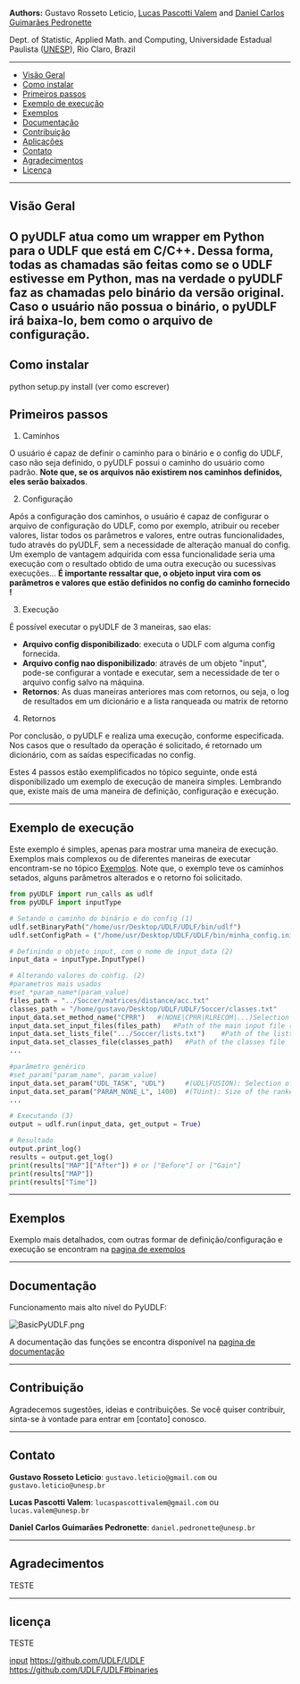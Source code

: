 **Authors:** Gustavo Rosseto Leticio, [Lucas Pascotti Valem](http://www.lucasvalem.com) and [Daniel Carlos Guimarães Pedronette](http://www.ic.unicamp.br/~dcarlos/)

Dept. of Statistic, Applied Math. and Computing, Universidade Estadual Paulista ([UNESP](http://www.rc.unesp.br/)), Rio Claro, Brazil

----------------------
* [Visão Geral](#visão-geral)
* [Como instalar](#como-instalar)
* [Primeiros passos](#primeiros-passos)
* [Exemplo de execução](#exemplo-de-execução)
* [Exemplos](#exemplos)
* [Documentação](#documentação)
* [Contribuição](#contribuição)
* [Aplicações](#Aplicações)
* [Contato](#contato)
* [Agradecimentos](#agradecimentos)
* [Licença](#Licença)
----------------------
## Visão Geral
O <strong>pyUDLF</strong> atua como um wrapper em Python para o UDLF que está em C/C++.
Dessa forma, todas as chamadas são feitas como se o UDLF estivesse em Python, mas na verdade o pyUDLF faz as chamadas pelo binário da versão original. Caso o usuário não possua o binário, o pyUDLF irá baixa-lo, bem como o arquivo de configuração.
----------------------
## Como instalar
python setup.py install (ver como escrever)

## Primeiros passos
1) Caminhos

O usuário é capaz de definir o caminho para o binário e o config do UDLF, caso não seja definido, o pyUDLF possui o caminho do usuário como padrão. **Note que, se os arquivos não existirem nos caminhos definidos, eles serão baixados**.

2) Configuração

Após a configuração dos caminhos, o usuário é capaz de configurar o arquivo de configuração do UDLF, como por exemplo, atribuir ou receber valores, listar todos os parâmetros e valores, entre outras funcionalidades, tudo através do pyUDLF, sem a necessidade de alteração manual do config. Um exemplo de vantagem adquirida com essa funcionalidade seria uma execução com o resultado obtido de uma outra execução ou sucessivas execuções...
**É importante ressaltar que, o objeto input vira com os parâmetros e valores que estão definidos no config do caminho fornecido !** 

3) Execução

É possível executar o pyUDLF de 3 maneiras, sao elas:

+ **Arquivo config disponibilizado**: executa o UDLF com alguma config fornecida.
+ **Arquivo config nao disponibilizado**: através de um objeto "input", pode-se configurar a vontade e executar, sem a necessidade de ter o arquivo config salvo na máquina.
+ **Retornos**: As duas maneiras anteriores mas com retornos, ou seja, o log de resultados em um dicionário e a lista ranqueada ou matrix de retorno

4) Retornos

Por conclusão, o pyUDLF e realiza uma execução, conforme especificada.
Nos casos que o resultado da operação é solicitado, é retornado um dicionário, com as saídas especificadas no config.


Estes 4 passos estão exemplificados no tópico seguinte, onde está disponibilizado um exemplo de execução de maneira simples. Lembrando que, existe mais de uma maneira de definição, configuração e execução.

----------------------
## Exemplo de execução

Este exemplo é simples, apenas para mostrar uma maneira de execução. Exemplos mais complexos ou de diferentes maneiras de executar encontram-se no tópico [Exemplos](#exemplos).
Note que, o exemplo teve os caminhos setados, alguns parâmetros alterados e o retorno foi solicitado.

```python
from pyUDLF import run_calls as udlf
from pyUDLF import inputType

# Setando o caminho do binário e do config (1)
udlf.setBinaryPath("/home/usr/Desktop/UDLF/UDLF/bin/udlf")
udlf.setConfigPath = ("/home/usr/Desktop/UDLF/UDLF/bin/minha_config.ini")

# Definindo o objeto input, com o nome de input_data (2)
input_data = inputType.InputType()

# Alterando valores do config. (2)
#parametros mais usados
#set_*param_name*(param_value)
files_path = "../Soccer/matrices/distance/acc.txt"
classes_path = "/home/gustavo/Desktop/UDLF/UDLF/Soccer/classes.txt"
input_data.set_method_name("CPRR")   #(NONE|CPRR|RLRECOM|...)Selection of method to be executed
input_data.set_input_files(files_path)   #Path of the main input file (matrix/ranked lists) for UDL tasks
input_data.set_lists_file(".../Soccer/lists.txt")    #Path of the lists file
input_data.set_classes_file(classes_path)   #Path of the classes file
...

#parâmetro genérico
#set_param("param_name", param_value) 
input_data.set_param("UDL_TASK", "UDL")     #(UDL|FUSION): Selection of task to be executed
input_data.set_param("PARAM_NONE_L", 1400)  #(TUint): Size of the ranked list (must be lesser than SIZE_DATASET)
...

# Executando (3)
output = udlf.run(input_data, get_output = True)

# Resultado
output.print_log()
results = output.get_log()
print(results["MAP"]["After"]) # or ["Before"] or ["Gain"]
print(results["MAP"])
print(results["Time"])

```

----------------------
## Exemplos
Exemplo mais detalhados, com outras formar de definição/configuração e execução se encontram na [pagina de exemplos](https://bitbucket.org/bisteka/pyudlf/wiki/Exemplos)

----------------------
## Documentação

Funcionamento mais alto nível do PyUDLF:

![BasicPyUDLF.png](https://bitbucket.org/repo/Lbo4LXb/images/2442401143-BasicPyUDLF.png)

A documentação das funções se encontra disponível na [pagina de documentação](https://bitbucket.org/bisteka/pyudlf/wiki/Documentata%C3%A7%C3%A3o)

----------------------
## Contribuição
Agradecemos sugestões, ideias e contribuições.
Se você quiser contribuir, sinta-se à vontade para entrar em [contato] conosco.

----------------------
## Contato
**Gustavo Rosseto Leticio**: `gustavo.leticio@gmail.com` ou `gustavo.leticio@unesp.br`

**Lucas Pascotti Valem**: `lucaspascottivalem@gmail.com` ou `lucas.valem@unesp.br`

**Daniel Carlos Guimarães Pedronette**: `daniel.pedronette@unesp.br`

----------------------
## Agradecimentos
TESTE

----------------------
## licença
TESTE

[input](https://bitbucket.org/bisteka/pyudlf/wiki/InputType%20Functions)
https://github.com/UDLF/UDLF
https://github.com/UDLF/UDLF#binaries
